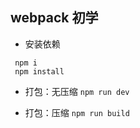 ## webpack 初学

* 安装依赖
```
 npm i
 npm install
 ```

* 打包：无压缩
`npm run dev`

* 打包：压缩
`npm run build`
